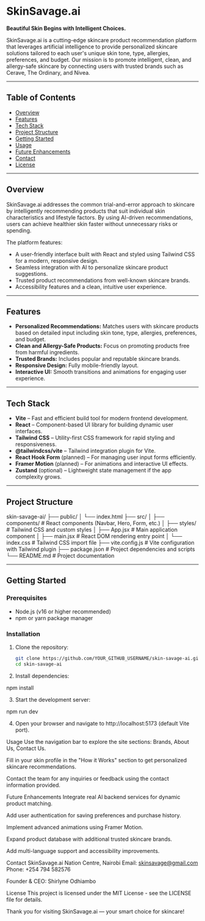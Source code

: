 # SkinSavage.ai

**Beautiful Skin Begins with Intelligent Choices.**

SkinSavage.ai is a cutting-edge skincare product recommendation platform that leverages artificial intelligence to provide personalized skincare solutions tailored to each user's unique skin tone, type, allergies, preferences, and budget. Our mission is to promote intelligent, clean, and allergy-safe skincare by connecting users with trusted brands such as Cerave, The Ordinary, and Nivea.

---

## Table of Contents

- [Overview](#overview)  
- [Features](#features)  
- [Tech Stack](#tech-stack)  
- [Project Structure](#project-structure)  
- [Getting Started](#getting-started)  
- [Usage](#usage)  
- [Future Enhancements](#future-enhancements)  
- [Contact](#contact)  
- [License](#license)

---

## Overview

SkinSavage.ai addresses the common trial-and-error approach to skincare by intelligently recommending products that suit individual skin characteristics and lifestyle factors. By using AI-driven recommendations, users can achieve healthier skin faster without unnecessary risks or spending.

The platform features:

- A user-friendly interface built with React and styled using Tailwind CSS for a modern, responsive design.
- Seamless integration with AI to personalize skincare product suggestions.
- Trusted product recommendations from well-known skincare brands.
- Accessibility features and a clean, intuitive user experience.

---

## Features

- **Personalized Recommendations:** Matches users with skincare products based on detailed input including skin tone, type, allergies, preferences, and budget.
- **Clean and Allergy-Safe Products:** Focus on promoting products free from harmful ingredients.
- **Trusted Brands:** Includes popular and reputable skincare brands.
- **Responsive Design:** Fully mobile-friendly layout.
- **Interactive UI:** Smooth transitions and animations for engaging user experience.

---

## Tech Stack

- **Vite** – Fast and efficient build tool for modern frontend development.  
- **React** – Component-based UI library for building dynamic user interfaces.  
- **Tailwind CSS** – Utility-first CSS framework for rapid styling and responsiveness.  
- **@tailwindcss/vite** – Tailwind integration plugin for Vite.  
- **React Hook Form** (planned) – For managing user input forms efficiently.  
- **Framer Motion** (planned) – For animations and interactive UI effects.  
- **Zustand** (optional) – Lightweight state management if the app complexity grows.

---

## Project Structure

skin-savage-ai/
├── public/
│ └── index.html
├── src/
│ ├── components/ # React components (Navbar, Hero, Form, etc.)
│ ├── styles/ # Tailwind CSS and custom styles
│ ├── App.jsx # Main application component
│ ├── main.jsx # React DOM rendering entry point
│ └── index.css # Tailwind CSS import file
├── vite.config.js # Vite configuration with Tailwind plugin
├── package.json # Project dependencies and scripts
└── README.md # Project documentation


---

## Getting Started

### Prerequisites

- Node.js (v16 or higher recommended)
- npm or yarn package manager

### Installation

1. Clone the repository:
   ```bash
   git clone https://github.com/YOUR_GITHUB_USERNAME/skin-savage-ai.git
   cd skin-savage-ai

2. Install dependencies:

npm install

3. Start the development server:

npm run dev

4. Open your browser and navigate to http://localhost:5173 (default Vite port).

Usage
Use the navigation bar to explore the site sections: Brands, About Us, Contact Us.

Fill in your skin profile in the "How it Works" section to get personalized skincare recommendations.

Contact the team for any inquiries or feedback using the contact information provided.

Future Enhancements
Integrate real AI backend services for dynamic product matching.

Add user authentication for saving preferences and purchase history.

Implement advanced animations using Framer Motion.

Expand product database with additional trusted skincare brands.

Add multi-language support and accessibility improvements.

Contact
SkinSavage.ai
Nation Centre, Nairobi
Email: skinsavage@gmail.com
Phone: +254 794 582576

Founder & CEO: Shirlyne Odhiambo

License
This project is licensed under the MIT License - see the LICENSE file for details.

Thank you for visiting SkinSavage.ai — your smart choice for skincare!

